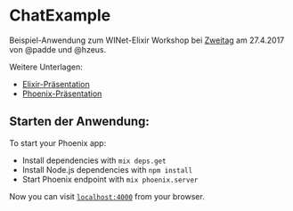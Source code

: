 # ChatExample

Beispiel-Anwendung zum WINet-Elixir Workshop bei [Zweitag](http://www.zweitag.de) am 27.4.2017 von @padde und @hzeus.

Weitere Unterlagen:

* [Elixir-Präsentation](elixir.pdf)
* [Phoenix-Präsentation](phoenix.pdf)

## Starten der Anwendung:

To start your Phoenix app:

  * Install dependencies with `mix deps.get`
  * Install Node.js dependencies with `npm install`
  * Start Phoenix endpoint with `mix phoenix.server`

Now you can visit [`localhost:4000`](http://localhost:4000) from your browser.

